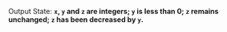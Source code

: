 Output State: **`x`, `y` and `z` are integers; `y` is less than 0; `z` remains unchanged; `z` has been decreased by `y`.**